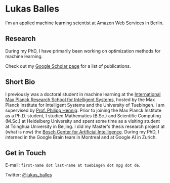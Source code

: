 # Lukas Balles

I'm an applied  machine learning scientist at Amazon Web Services in Berlin.


## Research

During my PhD, I have primarily been working on optimization methods for machine learning.

Check out my [Google Scholar page](https://scholar.google.de/citations?user=2lq9JQIAAAAJ&hl=de) for a list of publications.

## Short Bio

I previously was a doctoral student in machine learning at the [International Max Planck Research School for Intelligent Systems](https://imprs.is.mpg.de/), hosted by the Max Planck Institute for Intelligent Systems and the University of Tuebingen. I am supervised by [Prof. Philipp Hennig](https://uni-tuebingen.de/en/faculties/faculty-of-science/departments/computer-science/lehrstuehle/methods-of-machine-learning/content/philipp-hennig/).
Prior to joining the Max Planck Institute as a Ph.D. student, I studied Mathematics (B.Sc.) and Scientific Computing (M.Sc.) at Heidelberg University and spent some time as a visiting student at Tsinghua University in Beijing.
I did my Master's thesis research project at (what is now) the [Bosch Center for Artificial Intelligence](https://www.bosch-ai.com).
During my PhD, I interned in the Google Brain team in Montreal and at Google AI in Zurich.

## Get in Touch

E-mail: ``first-name dot last-name at tuebingen dot mpg dot de``.

Twitter: [@lukas_balles](https://twitter.com/lukas_balles)